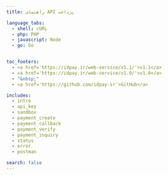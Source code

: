```yaml
---
title: راهنمای API پرداخت

language_tabs:
  - shell: cURL
  - php: PHP
  - javascript: Node
  - go: Go


toc_footers:
  - <a href='https://idpay.ir/web-service/v1.1/'>v1.1</a>
  - <a href='https://idpay.ir/web-service/v1.0/'>v1.0</a>
  - "&nbsp;"
  - <a href='https://github.com/idpay-ir'>GitHub</a>

includes:
  - intro
  - api_key
  - sandbox
  - payment_create
  - payment_callback
  - payment_verify
  - payment_inquiry
  - status
  - error
  - postman

search: false
---
```

